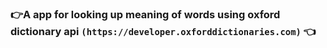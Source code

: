 ### :point_right:A app for looking up meaning of words using oxford dictionary api `(https://developer.oxforddictionaries.com)` :point_left:
